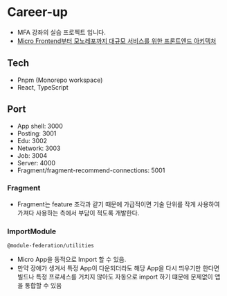 # Career-up

- MFA 강좌의 실습 프로젝트 입니다.
- <a href="https://fastcampus.co.kr/dev_online_mfa" target="_blank">Micro Frontend부터 모노레포까지
  대규모 서비스를 위한 프론트엔드 아키텍처</a>

## Tech

- Pnpm (Monorepo workspace)
- React, TypeScript

## Port

- App shell: 3000
- Posting: 3001
- Edu: 3002
- Network: 3003
- Job: 3004
- Server: 4000
- Fragment/fragment-recommend-connections: 5001

### Fragment

- Fragment는 feature 조각과 같기 때문에 가급적이면 기술 단위를 작게 사용하여 가져다 사용하는 측에서 부담이 적도록 개발한다.

### ImportModule

```
@module-federation/utilities
```

- Micro App을 동적으로 Import 할 수 있음.
- 만약 장애가 생겨서 특정 App이 다운되더라도 해당 App을 다시 띄우기만 한다면 빌드나 특정 프로세스를 거치지 않아도 자동으로 import 하기 떄문에 문제없이 앱을 통합할 수 있음
